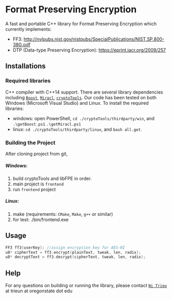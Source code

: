 # Format Preserving Encryption
A fast and portable C++ library for Format Preserving Encryption which currently implements:
 * FF3: http://nvlpubs.nist.gov/nistpubs/SpecialPublications/NIST.SP.800-38G.pdf
 * DTP (Data-type Preserving Encryption): https://eprint.iacr.org/2009/257

## Installations

### Required libraries
 C++ compiler with C++14 support. There are several library dependencies including [`Boost`](https://sourceforge.net/projects/boost/), [`Miracl`](https://github.com/miracl/MIRACL), [`cryptoTools`](https://github.com/ladnir/cryptoTools). Our code has been tested on both Windows (Microsoft Visual Studio) and Linux. To install the required libraries: 
  * windows: open PowerShell,  `cd ./cryptoTools/thirdparty/win`, and `.\getBoost.ps1`  `.\getMiracl.ps1`
  * linux: `cd ./cryptoTools/thirdparty/linux`, and `bash all.get`.   


### Building the Project
After cloning project from git,
##### Windows:
1. build cryptoTools and libFPE in order.
2. main project is `frontend` 
3. run `frontend` project
 
##### Linux:
1. make (requirements: `CMake`, `Make`, `g++` or similar)
2. for test:
	./bin/frontend.exe 
	
## Usage
```c++
FF3 ff3(userKey); //assign encryption key for AES-NI
u8* cipherText = ff3.encrypt(plainText, tweak, len, radix);
u8* decryptText = ff3.decrypt(cipherText, tweak, len, radix);
```

## Help
For any questions on building or running the library, please contact [`Ni Trieu`](http://people.oregonstate.edu/~trieun/) at trieun at oregonstate dot edu
